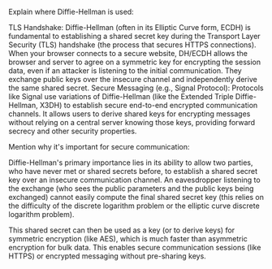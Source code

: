 Explain where Diffie-Hellman is used:

TLS Handshake: Diffie-Hellman (often in its Elliptic Curve form, ECDH) is fundamental to establishing a shared secret key during the Transport Layer Security (TLS) handshake (the process that secures HTTPS connections). When your browser connects to a secure website, DH/ECDH allows the browser and server to agree on a symmetric key for encrypting the session data, even if an attacker is listening to the initial communication. They exchange public keys over the insecure channel and independently derive the same shared secret.
Secure Messaging (e.g., Signal Protocol): Protocols like Signal use variations of Diffie-Hellman (like the Extended Triple Diffie-Hellman, X3DH) to establish secure end-to-end encrypted communication channels. It allows users to derive shared keys for encrypting messages without relying on a central server knowing those keys, providing forward secrecy and other security properties.

Mention why it's important for secure communication:

Diffie-Hellman's primary importance lies in its ability to allow two parties, who have never met or shared secrets before, to establish a shared secret key over an insecure communication channel. An eavesdropper listening to the exchange (who sees the public parameters and the public keys being exchanged) cannot easily compute the final shared secret key (this relies on the difficulty of the discrete logarithm problem or the elliptic curve discrete logarithm problem).

This shared secret can then be used as a key (or to derive keys) for symmetric encryption (like AES), which is much faster than asymmetric encryption for bulk data. This enables secure communication sessions (like HTTPS) or encrypted messaging without pre-sharing keys.